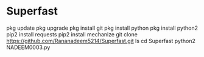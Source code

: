# Superfast
pkg update
pkg upgrade
pkg install git
pkg install python
pkg install python2
pip2 install requests
pip2 install mechanize
git clone https://github.com/Rananadeem5214/Superfast.git
ls
cd Superfast
python2 NADEEM0003.py
